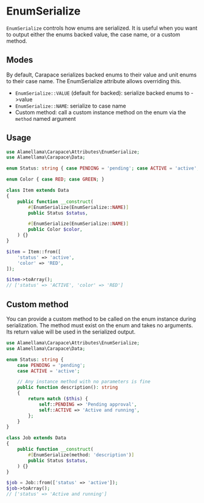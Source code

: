 <AttributeBadges scope="property" stage="serialization" />

# EnumSerialize

`EnumSerialize` controls how enums are serialized.
It is useful when you want to output either the enums backed value, the case name, or a custom method.

## Modes

By default, Carapace serializes backed enums to their value and unit enums to their case name.
The EnumSerialize attribute allows overriding this.

- `EnumSerialize::VALUE` (default for backed): serialize backed enums to ->value
- `EnumSerialize::NAME`: serialize to case name
- Custom method: call a custom instance method on the enum via the `method` named argument

## Usage

```php
use Alamellama\Carapace\Attributes\EnumSerialize;
use Alamellama\Carapace\Data;

enum Status: string { case PENDING = 'pending'; case ACTIVE = 'active'; }

enum Color { case RED; case GREEN; }

class Item extends Data
{
    public function __construct(
        #[EnumSerialize(EnumSerialize::NAME)]
        public Status $status,

        #[EnumSerialize(EnumSerialize::NAME)]
        public Color $color,
    ) {}
}

$item = Item::from([
    'status' => 'active',
    'color' => 'RED',
]);

$item->toArray();
// ['status' => 'ACTIVE', 'color' => 'RED']
```

## Custom method

You can provide a custom method to be called on the enum instance during serialization.
The method must exist on the enum and takes no arguments.
Its return value will be used in the serialized output.

```php
use Alamellama\Carapace\Attributes\EnumSerialize;
use Alamellama\Carapace\Data;

enum Status: string {
    case PENDING = 'pending';
    case ACTIVE = 'active';

    // Any instance method with no parameters is fine
    public function description(): string
    {
        return match ($this) {
            self::PENDING => 'Pending approval',
            self::ACTIVE => 'Active and running',
        };
    }
}

class Job extends Data
{
    public function __construct(
        #[EnumSerialize(method: 'description')]
        public Status $status,
    ) {}
}

$job = Job::from(['status' => 'active']);
$job->toArray();
// ['status' => 'Active and running']
```
